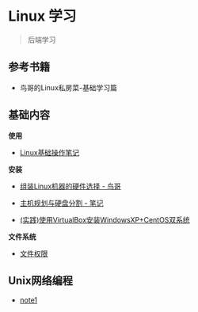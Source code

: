 # Linux 学习

> 后端学习

## 参考书籍

- 鸟哥的Linux私房菜-基础学习篇

## 基础内容

**使用**

- [Linux基础操作笔记](basic/basic_op.md)

**安装**

- [组装Linux机器的硬件选择 - 鸟哥](http://linux.vbird.org/linux_basic/0130designlinux.php#hardware_select)

- [主机规划与硬盘分割 - 笔记](basic/install/partition.md)
- [(实践)使用VirtualBox安装WindowsXP+CentOS双系统](basic/install/virtual_double_sys.md)

**文件系统**

- [文件权限](basic/fs/access.md)

## Unix网络编程

- [note1](unp/note1.md)